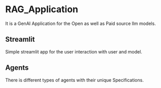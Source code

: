 # RAG_Application
It is a GenAI Application for the Open as well as Paid source llm models.

## Streamlit
Simple streamlit app for the user interaction with user and model.

## Agents
There is different types of agents with their unique Specifications.

